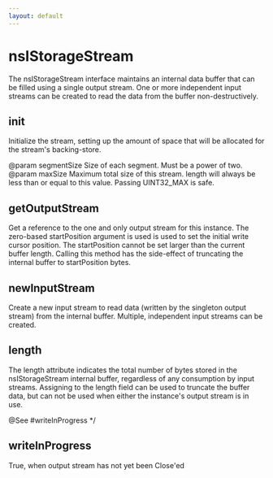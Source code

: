 ```yaml
---
layout: default
---
```


# nsIStorageStream #

The nsIStorageStream interface maintains an internal data buffer that can be
filled using a single output stream.  One or more independent input streams
can be created to read the data from the buffer non-destructively.


## init ##


Initialize the stream, setting up the amount of space that will be
allocated for the stream's backing-store.

@param segmentSize
       Size of each segment. Must be a power of two.
@param maxSize
       Maximum total size of this stream. length will always be less
       than or equal to this value. Passing UINT32_MAX is safe.


## getOutputStream ##

Get a reference to the one and only output stream for this instance.
The zero-based startPosition argument is used is used to set the initial
write cursor position.  The startPosition cannot be set larger than the
current buffer length.  Calling this method has the side-effect of
truncating the internal buffer to startPosition bytes.


## newInputStream ##

Create a new input stream to read data (written by the singleton output
stream) from the internal buffer.  Multiple, independent input streams
can be created.


## length ##
 
The length attribute indicates the total number of bytes stored in the
nsIStorageStream internal buffer, regardless of any consumption by input
streams.  Assigning to the length field can be used to truncate the
buffer data, but can not be used when either the instance's output
stream is in use.

@See #writeInProgress */

## writeInProgress ##

True, when output stream has not yet been Close'ed


